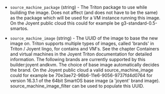 <!-- Code generated from the comments of the SourceMachineConfig struct in builder/triton/source_machine_config.go; DO NOT EDIT MANUALLY -->

-   `source_machine_package` (string) - The Triton package to use while
building the image. Does not affect (and does not have to be the same) as
the package which will be used for a VM instance running this image. On the
Joyent public cloud this could for example be g3-standard-0.5-smartos.

-   `source_machine_image` (string) - The UUID of the image to base the new
image on. Triton supports multiple types of images, called 'brands' in
Triton / Joyent lingo, for contains and VM's. See the chapter Containers
and virtual machines in
the Joyent Triton documentation for detailed information. The following
brands are currently supported by this builder:joyent andkvm. The
choice of base image automatically decides the brand. On the Joyent public
cloud a valid source_machine_image could for example be
70e3ae72-96b6-11e6-9056-9737fd4d0764 for version 16.3.1 of the 64bit
SmartOS base image (a 'joyent' brand image). source_machine_image_filter
can be used to populate this UUID.
